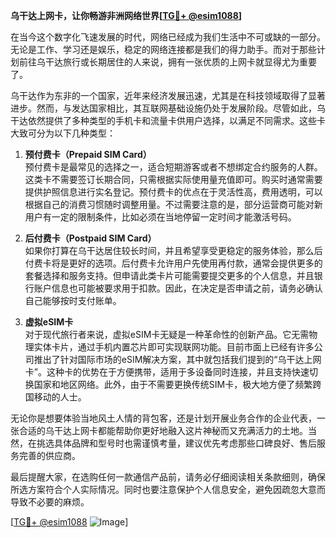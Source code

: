 **乌干达上网卡，让你畅游非洲网络世界[[TG💪+ @esim1088](https://t.me/s/esim1088)]**

在当今这个数字化飞速发展的时代，网络已经成为我们生活中不可或缺的一部分。无论是工作、学习还是娱乐，稳定的网络连接都是我们的得力助手。而对于那些计划前往乌干达旅行或长期居住的人来说，拥有一张优质的上网卡就显得尤为重要了。

乌干达作为东非的一个国家，近年来经济发展迅速，尤其是在科技领域取得了显著进步。然而，与发达国家相比，其互联网基础设施仍处于发展阶段。尽管如此，乌干达依然提供了多种类型的手机卡和流量卡供用户选择，以满足不同需求。这些卡大致可分为以下几种类型：

1. **预付费卡（Prepaid SIM Card）**  
   预付费卡是最常见的选择之一，适合短期游客或者不想绑定合约服务的人群。这类卡不需要签订长期合同，只需根据实际使用量充值即可。购买时通常需要提供护照信息进行实名登记。预付费卡的优点在于灵活性高，费用透明，可以根据自己的消费习惯随时调整用量。不过需要注意的是，部分运营商可能对新用户有一定的限制条件，比如必须在当地停留一定时间才能激活号码。

2. **后付费卡（Postpaid SIM Card）**  
   如果你打算在乌干达居住较长时间，并且希望享受更稳定的服务体验，那么后付费卡将是更好的选项。后付费卡允许用户先使用再付款，通常会提供更多的套餐选择和服务支持。但申请此类卡片可能需要提交更多的个人信息，并且银行账户信息也可能被要求用于扣款。因此，在决定是否申请之前，请务必确认自己能够按时支付账单。

3. **虚拟eSIM卡**  
   对于现代旅行者来说，虚拟eSIM卡无疑是一种革命性的创新产品。它无需物理实体卡片，通过手机内置芯片即可实现联网功能。目前市面上已经有许多公司推出了针对国际市场的eSIM解决方案，其中就包括我们提到的“乌干达上网卡”。这种卡的优势在于方便携带，适用于多设备同时连接，并且支持快速切换国家和地区网络。此外，由于不需要更换传统SIM卡，极大地方便了频繁跨国移动的人士。

无论你是想要体验当地风土人情的背包客，还是计划开展业务合作的企业代表，一张合适的乌干达上网卡都能帮助你更好地融入这片神秘而又充满活力的土地。当然，在挑选具体品牌和型号时也需谨慎考量，建议优先考虑那些口碑良好、售后服务完善的供应商。

最后提醒大家，在选购任何一款通信产品前，请务必仔细阅读相关条款细则，确保所选方案符合个人实际情况。同时也要注意保护个人信息安全，避免因疏忽大意而导致不必要的麻烦。

[[TG💪+ @esim1088](https://t.me/s/esim1088) ![Image](https://i.postimg.cc/4NQfJmqS/Snipaste-2025-05-13-00-14-12.png)]
